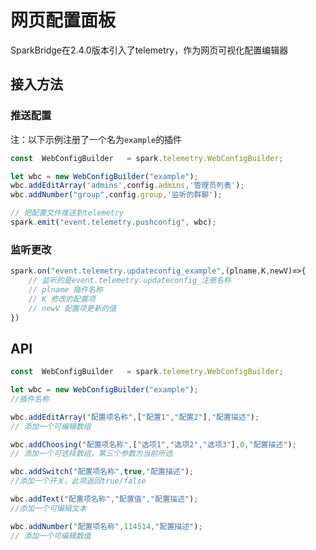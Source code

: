 # 网页配置面板

SparkBridge在2.4.0版本引入了telemetry，作为网页可视化配置编辑器

## 接入方法


### 推送配置

注：以下示例注册了一个名为`example`的插件
``` js
const  WebConfigBuilder   = spark.telemetry.WebConfigBuilder;

let wbc = new WebConfigBuilder("example");
wbc.addEditArray('admins',config.admins,'管理员列表');
wbc.addNumber("group",config.group,'监听的群聊');

// 把配置文件推送到telemetry
spark.emit("event.telemetry.pushconfig", wbc);

```

### 监听更改
``` js
spark.on("event.telemetry.updateconfig_example",(plname,K,newV)=>{
    // 监听的是event.telemetry.updateconfig_注册名称
    // plname 插件名称 
    // K 修改的配置项
    // newV 配置项更新的值
})
```

## API

``` js
const  WebConfigBuilder   = spark.telemetry.WebConfigBuilder;

let wbc = new WebConfigBuilder("example"); 
//插件名称

wbc.addEditArray("配置项名称",["配置1","配置2"],"配置描述"); 
// 添加一个可编辑数组

wbc.addChoosing("配置项名称",["选项1","选项2","选项3"],0,"配置描述");
// 添加一个可选择数组，第三个参数为当前所选

wbc.addSwitch("配置项名称",true,"配置描述"); 
//添加一个开关，此项返回true/false

wbc.addText("配置项名称","配置值","配置描述"); 
//添加一个可编辑文本

wbc.addNumber("配置项名称",114514,"配置描述"); 
// 添加一个可编辑数值
```